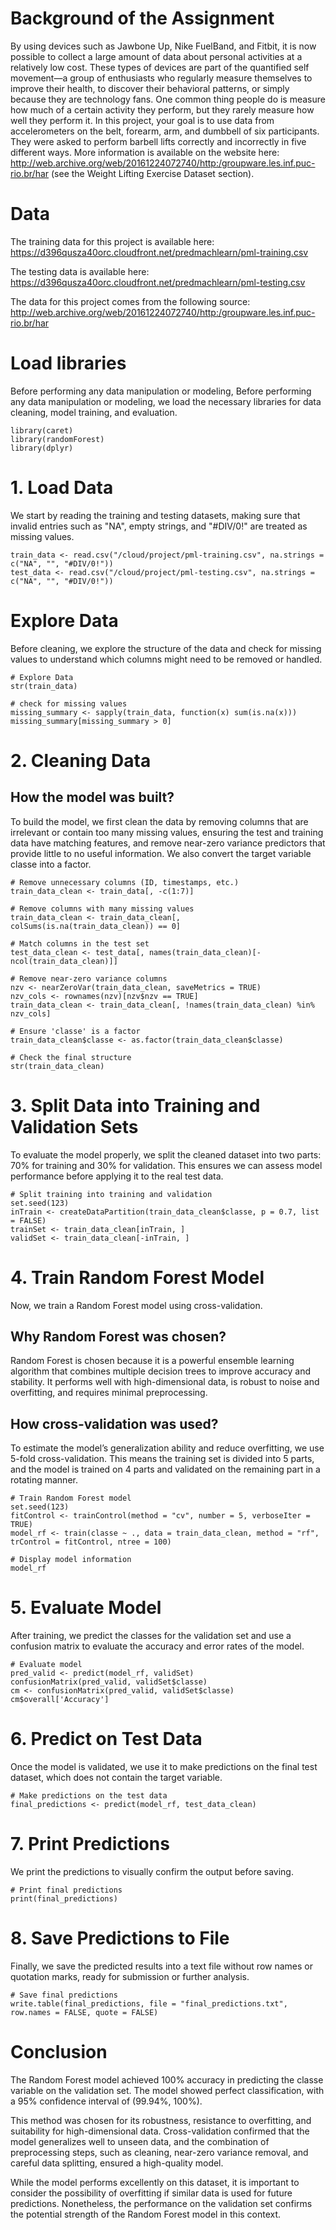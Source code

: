 # Background of the Assignment
By using devices such as Jawbone Up, Nike FuelBand, and Fitbit, it is now possible to collect a large amount of data about personal activities at a relatively low cost. These types of devices are part of the quantified self movement—a group of enthusiasts who regularly measure themselves to improve their health, to discover their behavioral patterns, or simply because they are technology fans. One common thing people do is measure how much of a certain activity they perform, but they rarely measure how well they perform it. In this project, your goal is to use data from accelerometers on the belt, forearm, arm, and dumbbell of six participants. They were asked to perform barbell lifts correctly and incorrectly in five different ways. More information is available on the website here:
http://web.archive.org/web/20161224072740/http:/groupware.les.inf.puc-rio.br/har
(see the Weight Lifting Exercise Dataset section).

# Data
The training data for this project is available here:
https://d396qusza40orc.cloudfront.net/predmachlearn/pml-training.csv

The testing data is available here:
https://d396qusza40orc.cloudfront.net/predmachlearn/pml-testing.csv

The data for this project comes from the following source:
http://web.archive.org/web/20161224072740/http:/groupware.les.inf.puc-rio.br/har

# Load libraries
Before performing any data manipulation or modeling, Before performing any data manipulation or modeling, we load the necessary libraries for data cleaning, model training, and evaluation.
```{r}
library(caret)
library(randomForest)
library(dplyr)
```

# 1. Load Data
We start by reading the training and testing datasets, making sure that invalid entries such as "NA", empty strings, and "#DIV/0!" are treated as missing values.
```{r}
train_data <- read.csv("/cloud/project/pml-training.csv", na.strings = c("NA", "", "#DIV/0!"))
test_data <- read.csv("/cloud/project/pml-testing.csv", na.strings = c("NA", "", "#DIV/0!"))
```

# Explore Data
Before cleaning, we explore the structure of the data and check for missing values to understand which columns might need to be removed or handled.
```{r}
# Explore Data
str(train_data)

# check for missing values
missing_summary <- sapply(train_data, function(x) sum(is.na(x)))
missing_summary[missing_summary > 0]
```

# 2. Cleaning Data
## How the model was built?
To build the model, we first clean the data by removing columns that are irrelevant or contain too many missing values, ensuring the test and training data have matching features, and remove near-zero variance predictors that provide little to no useful information. We also convert the target variable classe into a factor.
```{r}
# Remove unnecessary columns (ID, timestamps, etc.)
train_data_clean <- train_data[, -c(1:7)]

# Remove columns with many missing values
train_data_clean <- train_data_clean[, colSums(is.na(train_data_clean)) == 0]

# Match columns in the test set
test_data_clean <- test_data[, names(train_data_clean)[-ncol(train_data_clean)]]

# Remove near-zero variance columns
nzv <- nearZeroVar(train_data_clean, saveMetrics = TRUE)
nzv_cols <- rownames(nzv)[nzv$nzv == TRUE]
train_data_clean <- train_data_clean[, !names(train_data_clean) %in% nzv_cols]

# Ensure 'classe' is a factor
train_data_clean$classe <- as.factor(train_data_clean$classe)

# Check the final structure
str(train_data_clean)
```

# 3. Split Data into Training and Validation Sets
To evaluate the model properly, we split the cleaned dataset into two parts: 70% for training and 30% for validation. This ensures we can assess model performance before applying it to the real test data.
```{r}
# Split training into training and validation
set.seed(123)
inTrain <- createDataPartition(train_data_clean$classe, p = 0.7, list = FALSE)
trainSet <- train_data_clean[inTrain, ]
validSet <- train_data_clean[-inTrain, ]
```

# 4. Train Random Forest Model
Now, we train a Random Forest model using cross-validation. 

## Why Random Forest was chosen?
Random Forest is chosen because it is a powerful ensemble learning algorithm that combines multiple decision trees to improve accuracy and stability. It performs well with high-dimensional data, is robust to noise and overfitting, and requires minimal preprocessing.

## How cross-validation was used?
To estimate the model’s generalization ability and reduce overfitting, we use 5-fold cross-validation. This means the training set is divided into 5 parts, and the model is trained on 4 parts and validated on the remaining part in a rotating manner.
```{r}
# Train Random Forest model
set.seed(123)
fitControl <- trainControl(method = "cv", number = 5, verboseIter = TRUE)
model_rf <- train(classe ~ ., data = train_data_clean, method = "rf", trControl = fitControl, ntree = 100)

# Display model information
model_rf
```

# 5. Evaluate Model
After training, we predict the classes for the validation set and use a confusion matrix to evaluate the accuracy and error rates of the model.
```{r}
# Evaluate model
pred_valid <- predict(model_rf, validSet)
confusionMatrix(pred_valid, validSet$classe)
cm <- confusionMatrix(pred_valid, validSet$classe)
cm$overall['Accuracy']
```

# 6. Predict on Test Data
Once the model is validated, we use it to make predictions on the final test dataset, which does not contain the target variable.
```{r}
# Make predictions on the test data
final_predictions <- predict(model_rf, test_data_clean)
```

# 7. Print Predictions
We print the predictions to visually confirm the output before saving.
```{r}
# Print final predictions
print(final_predictions)
```

# 8. Save Predictions to File
Finally, we save the predicted results into a text file without row names or quotation marks, ready for submission or further analysis.
```{r}
# Save final predictions
write.table(final_predictions, file = "final_predictions.txt", row.names = FALSE, quote = FALSE)
```

# Conclusion
The Random Forest model achieved 100% accuracy in predicting the classe variable on the validation set. The model showed perfect classification, with a 95% confidence interval of (99.94%, 100%). 

This method was chosen for its robustness, resistance to overfitting, and suitability for high-dimensional data. Cross-validation confirmed that the model generalizes well to unseen data, and the combination of preprocessing steps, such as cleaning, near-zero variance removal, and careful data splitting, ensured a high-quality model.

While the model performs excellently on this dataset, it is important to consider the possibility of overfitting if similar data is used for future predictions. Nonetheless, the performance on the validation set confirms the potential strength of the Random Forest model in this context.
